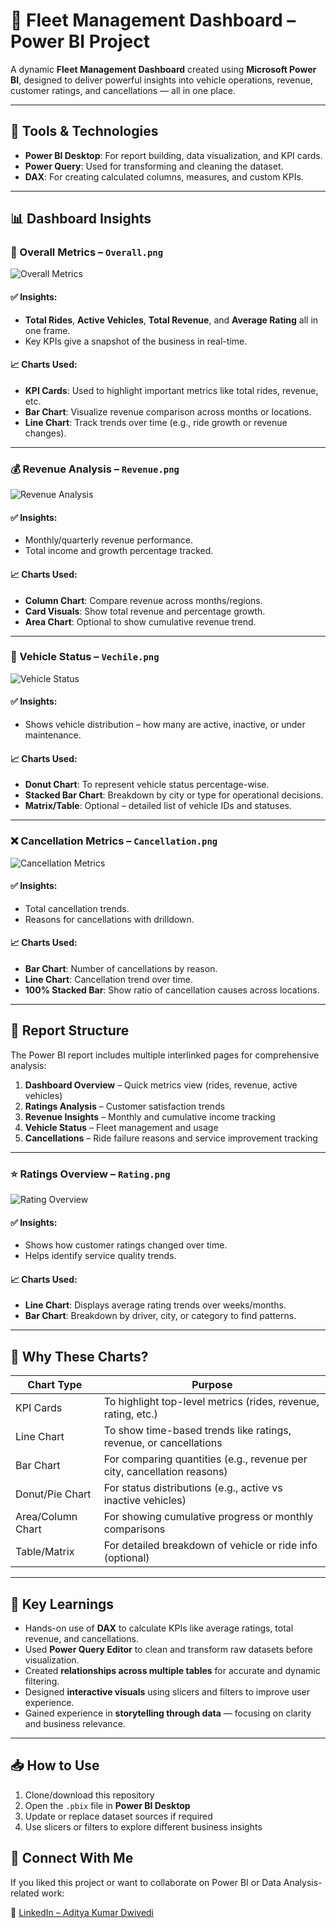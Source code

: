# 🚗 Fleet Management Dashboard – Power BI Project

A dynamic **Fleet Management Dashboard** created using **Microsoft Power BI**, designed to deliver powerful insights into vehicle operations, revenue, customer ratings, and cancellations — all in one place.

---

## 📌 Tools & Technologies

- **Power BI Desktop**: For report building, data visualization, and KPI cards.
- **Power Query**: Used for transforming and cleaning the dataset.
- **DAX**: For creating calculated columns, measures, and custom KPIs.

---

## 📊 Dashboard Insights

### 🔹 Overall Metrics – `Overall.png`
![Overall Metrics](./Overall.png)

#### ✅ Insights:
- **Total Rides**, **Active Vehicles**, **Total Revenue**, and **Average Rating** all in one frame.
- Key KPIs give a snapshot of the business in real-time.

#### 📈 Charts Used:
- **KPI Cards**: Used to highlight important metrics like total rides, revenue, etc.
- **Bar Chart**: Visualize revenue comparison across months or locations.
- **Line Chart**: Track trends over time (e.g., ride growth or revenue changes).

---

### 💰 Revenue Analysis – `Revenue.png`
![Revenue Analysis](./Revenue.png)

#### ✅ Insights:
- Monthly/quarterly revenue performance.
- Total income and growth percentage tracked.

#### 📈 Charts Used:
- **Column Chart**: Compare revenue across months/regions.
- **Card Visuals**: Show total revenue and percentage growth.
- **Area Chart**: Optional to show cumulative revenue trend.

---

### 🚙 Vehicle Status – `Vechile.png`
![Vehicle Status](./Vechile.png)

#### ✅ Insights:
- Shows vehicle distribution – how many are active, inactive, or under maintenance.

#### 📈 Charts Used:
- **Donut Chart**: To represent vehicle status percentage-wise.
- **Stacked Bar Chart**: Breakdown by city or type for operational decisions.
- **Matrix/Table**: Optional – detailed list of vehicle IDs and statuses.

---

### ❌ Cancellation Metrics – `Cancellation.png`
![Cancellation Metrics](./Cancellation.png)

#### ✅ Insights:
- Total cancellation trends.
- Reasons for cancellations with drilldown.

#### 📈 Charts Used:
- **Bar Chart**: Number of cancellations by reason.
- **Line Chart**: Cancellation trend over time.
- **100% Stacked Bar**: Show ratio of cancellation causes across locations.

---

## 📂 Report Structure

The Power BI report includes multiple interlinked pages for comprehensive analysis:

1. **Dashboard Overview** – Quick metrics view (rides, revenue, active vehicles)
2. **Ratings Analysis** – Customer satisfaction trends
3. **Revenue Insights** – Monthly and cumulative income tracking
4. **Vehicle Status** – Fleet management and usage
5. **Cancellations** – Ride failure reasons and service improvement tracking

---

### ⭐ Ratings Overview – `Rating.png`
![Rating Overview](./Rating.png)

#### ✅ Insights:
- Shows how customer ratings changed over time.
- Helps identify service quality trends.

#### 📈 Charts Used:
- **Line Chart**: Displays average rating trends over weeks/months.
- **Bar Chart**: Breakdown by driver, city, or category to find patterns.

---

## 🎯 Why These Charts?

| Chart Type         | Purpose                                                                 |
|--------------------|--------------------------------------------------------------------------|
| KPI Cards          | To highlight top-level metrics (rides, revenue, rating, etc.)            |
| Line Chart         | To show time-based trends like ratings, revenue, or cancellations        |
| Bar Chart          | For comparing quantities (e.g., revenue per city, cancellation reasons)  |
| Donut/Pie Chart    | For status distributions (e.g., active vs inactive vehicles)             |
| Area/Column Chart  | For showing cumulative progress or monthly comparisons                   |
| Table/Matrix       | For detailed breakdown of vehicle or ride info (optional)                |

---

## 🧠 Key Learnings

- Hands-on use of **DAX** to calculate KPIs like average ratings, total revenue, and cancellations.
- Used **Power Query Editor** to clean and transform raw datasets before visualization.
- Created **relationships across multiple tables** for accurate and dynamic filtering.
- Designed **interactive visuals** using slicers and filters to improve user experience.
- Gained experience in **storytelling through data** — focusing on clarity and business relevance.

---

## 📥 How to Use

1. Clone/download this repository
2. Open the `.pbix` file in **Power BI Desktop**
3. Update or replace dataset sources if required
4. Use slicers or filters to explore different business insights


## 🤝 Connect With Me

If you liked this project or want to collaborate on Power BI or Data Analysis-related work:

🔗 [LinkedIn – Aditya Kumar Dwivedi](https://www.linkedin.com/in/aditya-kumar-dwivedi-3702552aa/)
